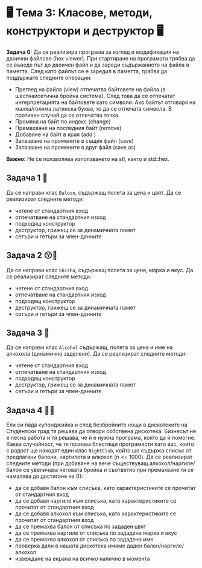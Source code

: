 # 🖥️ Тема 3: Класове, методи, конструктори и деструктор 🖥️

**Задача 0:** 
Да се реализира програма за изглед и модификация на двоични файлове (hex viewer). При стартиране на програмата трябва да се въведе път до двоичен файл и да зареди съдържанието на файла в паметта. След като файлът се е заредил в паметта, трябва да поддържате следните операции:

- Преглед на файла (view) отпечатва байтовете на файла (в шестнайсетична бройна система). След това да се отпечатат интерпретацията на байтовете като символи. Ако байтът отговаря на малка/голяма латинска буква, то да се отпечата символа. В противен случай да се отпечатва точка.
- Промяна на байт по индекс (change)
- Премахване на последния байт (remove)
- Добавяне на байт в края (add )
- Запазване на промените в същия файл (save)
- Запазване на промените в друг файл (save as)

**Важно:** Не се ползволява използването на stl, както и std::hex.

## Задача 1 :balloon:
Да се направи клас ```Baloon```, съдържащ полета за цена и цвят. Да се реализират следните методи: 	

- четене от стандартния вход 	
- отпечатване на стандартния изход 		
- подходящ конструктор 		
- деструктор, грижещ се за динамичната памет 	
- сетъри и гетъри за член-данните 		

## Задача 2 :kissing::dash:
Да се направи клас ```Shisha```, съдържащ полета за цена, марка и вкус. Да се реализират следните методи: 	

- четене от стандартния вход 	
- отпечатване на стандартния изход 		
- подходящ конструктор 		
- деструктор, грижещ се за динамичната памет 	
- сетъри и гетъри за член-данните 		

## Задача 3 :tumbler_glass:
Да се направи клас ```Alcohol``` съдържащ, полета за цена и име на алкохола (динамично заделени). Да се реализират следните методи: 	

- четене от стандартния вход 	
- отпечатване на стандартния изход 		
- подходящ конструктор 	
- деструктор, грижещ се за динамичната памет 		
- сетъри и гетъри за член-данните 		

## Задача 4 :man_dancing::woman_dancing:
Ели си пада купонджийка и след безбройните нощи в дискотеките на Студентски град тя решава да отвори собствена дискотека. Бизнесът не е лесна работа и тя решава, че ѝ е нужна програма, която да ѝ помогне. Каква случайност, че тя познава блестящи програмисти като вас, които с радост ще накодят един клас ```NightClub```, който ще съдържа списък от предлагани балони, наргилета и алкохол (n <= 1000). Да се реализират следните методи (при добавяне на вече съществуващ алкохол/наргиле/балон се увеличава неговата бройка и съответно при премахване тя се намалява до достигане на 0): 	

- да се добавя балон към списъка, като характеристиките се прочитат от стандартния вход  
- да се добавя наргиле към списъка, като характеристиките се прочитат от стандартния вход  
- да се добавя алкохол към списъка, като характеристиките се прочитат от стандартния вход  
- да се премахва балон от списъка по зададен цвят  
- да се премахва наргиле от списъка по зададена марка и вкус  
- да се премахва алкохол от списъка по зададено име  
- проверка дали в нашата дискотека имаме даден балон/наргиле/алкохол  
- извеждане на екрана на всичко налично в момента   
